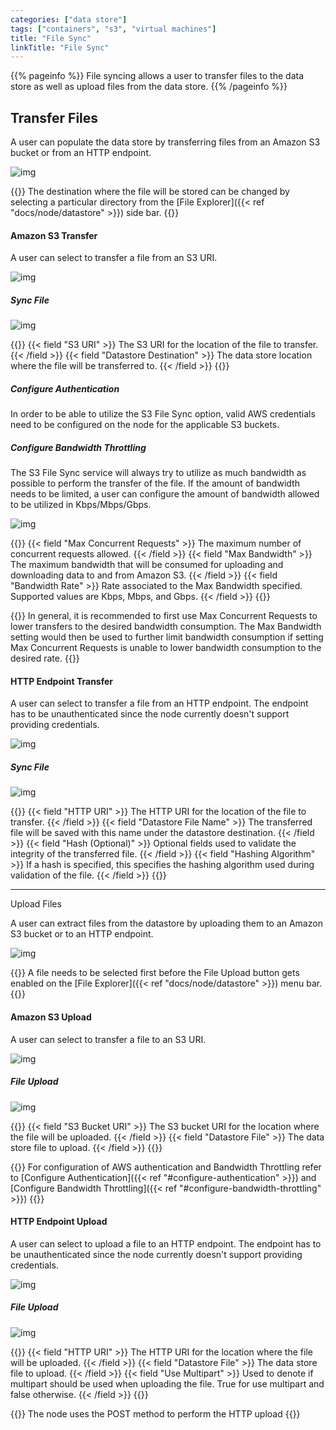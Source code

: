 ```yaml
---
categories: ["data store"]
tags: ["containers", "s3", "virtual machines"]
title: "File Sync"
linkTitle: "File Sync"
---
```


{{% pageinfo %}}
File syncing allows a user to transfer files to the data store as well as upload files from the data store.
{{% /pageinfo %}}

## Transfer Files

A user can populate the data store by transferring files from an Amazon S3 bucket or from an HTTP endpoint.

![img](file_explorer_toolbar_sync.png)

{{<alert color="info">}}
The destination where the file will be stored can be changed by selecting a particular directory from the [File Explorer]({{< ref "docs/node/datastore" >}}) side bar.
{{</alert>}}


#### Amazon S3 Transfer

A user can select to transfer a file from an S3 URI.

![img](amazon_s3_transfer.png)

##### Sync File

![img](s3_transfer.png)

{{<fields>}}
{{< field "S3 URI" >}}
The S3 URI for the location of the file to transfer.
{{< /field >}}
{{< field "Datastore Destination" >}}
The data store location where the file will be transferred to.
{{< /field >}}
{{</fields>}}

##### Configure Authentication

In order to be able to utilize the S3 File Sync option, valid AWS credentials need to be configured on the node for the applicable S3 buckets.

##### Configure Bandwidth Throttling

The S3 File Sync service will always try to utilize as much bandwidth as possible to perform the transfer of the file.  If the amount of bandwidth needs to be limited, a user can configure the amount of bandwidth allowed to be utilized in Kbps/Mbps/Gbps.

![img](s3_bandwidth.png)

{{<fields>}}
{{< field "Max Concurrent Requests" >}}
The maximum number of concurrent requests allowed.
{{< /field >}}
{{< field "Max Bandwidth" >}}
The maximum bandwidth that will be consumed for uploading and downloading data to and from Amazon S3.
{{< /field >}}
{{< field "Bandwidth Rate" >}}
Rate associated to the Max Bandwidth specified.  Supported values are Kbps, Mbps, and Gbps.
{{< /field >}}
{{</fields>}}

{{<alert color="info">}}
In general, it is recommended to first use Max Concurrent Requests to lower transfers to the desired bandwidth consumption. The Max Bandwidth setting would then be used to further limit bandwidth consumption if setting Max Concurrent Requests is unable to lower bandwidth consumption to the desired rate.
{{</alert>}}


#### HTTP Endpoint Transfer

A user can select to transfer a file from an HTTP endpoint.  The endpoint has to be unauthenticated since the node currently doesn't support providing credentials.

![img](http_transfer.png)

##### Sync File

![img](http_transfer_config.png)

{{<fields>}}
{{< field "HTTP URI" >}}
The HTTP URI for the location of the file to transfer.
{{< /field >}}
{{< field "Datastore File Name" >}}
The transferred file will be saved with this name under the datastore destination.
{{< /field >}}
{{< field "Hash (Optional)" >}}
Optional fields used to validate the integrity of the transferred file.
{{< /field >}}
{{< field "Hashing Algorithm" >}}
If a hash is specified, this specifies the hashing algorithm used during validation of the file.
{{< /field >}}
{{</fields>}}

***

Upload Files

A user can extract files from the datastore by uploading them to an Amazon S3 bucket or to an HTTP endpoint.

![img](file_upload.png)

{{<alert color="info">}}
A file needs to be selected first before the File Upload button gets enabled on the [File Explorer]({{< ref "docs/node/datastore" >}}) menu bar.
{{</alert>}}

#### Amazon S3 Upload

A user can select to transfer a file to an S3 URI.

![img](s3_upload.png)

##### File Upload

![img](s3_upload_config.png)

{{<fields>}}
{{< field "S3 Bucket URI" >}}
The S3 bucket URI for the location where the file will be uploaded.
{{< /field >}}
{{< field "Datastore File" >}}
The data store file to upload.
{{< /field >}}
{{</fields>}}

{{<alert color="info">}}
For configuration of AWS authentication and Bandwidth Throttling refer to [Configure Authentication]({{< ref "#configure-authentication" >}}) and [Configure Bandwidth Throttling]({{< ref "#configure-bandwidth-throttling" >}})
{{</alert>}}

#### HTTP Endpoint Upload

A user can select to upload a file to an HTTP endpoint.  The endpoint has to be unauthenticated since the node currently doesn't support providing credentials.

![img](http_upload.png)

##### File Upload

![img](http_upload_config.png)

{{<fields>}}
{{< field "HTTP URI" >}}
The HTTP URI for the location where the file will be uploaded.
{{< /field >}}
{{< field "Datastore File" >}}
The data store file to upload.
{{< /field >}}
{{< field "Use Multipart" >}}
Used to denote if multipart should be used when uploading the file. True for use multipart and false otherwise.
{{< /field >}}
{{</fields>}}

{{<alert color="info">}}
The node uses the POST method to perform the HTTP upload
{{</alert>}}